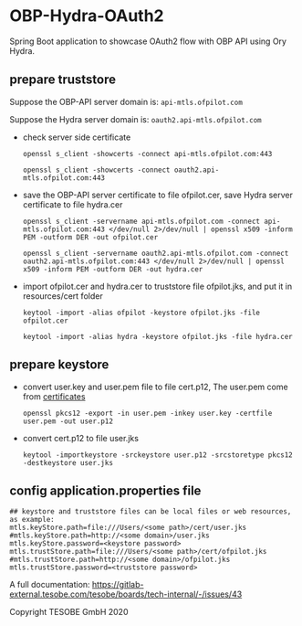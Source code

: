 # OBP-Hydra-OAuth2

Spring Boot application to showcase OAuth2 flow with OBP API using Ory Hydra.

## prepare truststore
Suppose the OBP-API server domain is: `api-mtls.ofpilot.com`

Suppose the Hydra server domain is: `oauth2.api-mtls.ofpilot.com`
- check server side certificate 

    `openssl s_client -showcerts -connect api-mtls.ofpilot.com:443`
    
    `openssl s_client -showcerts -connect oauth2.api-mtls.ofpilot.com:443`
- save the OBP-API server certificate to file ofpilot.cer, save Hydra server certificate to file hydra.cer

    `openssl s_client -servername api-mtls.ofpilot.com -connect api-mtls.ofpilot.com:443 </dev/null 2>/dev/null | openssl x509 -inform PEM -outform DER -out ofpilot.cer`    

    `openssl s_client -servername oauth2.api-mtls.ofpilot.com -connect oauth2.api-mtls.ofpilot.com:443 </dev/null 2>/dev/null | openssl x509 -inform PEM -outform DER -out hydra.cer`
- import ofpilot.cer and hydra.cer to truststore file ofpilot.jks, and put it in resources/cert folder

    `keytool -import -alias ofpilot -keystore ofpilot.jks -file ofpilot.cer`
    
    `keytool -import -alias hydra -keystore ofpilot.jks -file hydra.cer`
    
## prepare keystore
- convert user.key and user.pem file to file cert.p12, The user.pem come from [certificates](https://gitlab-external.tesobe.com/tesobe/boards/tech-internal/-/issues/44)
  
    `openssl pkcs12 -export -in user.pem -inkey user.key -certfile user.pem -out user.p12`
- convert cert.p12 to file user.jks

    `keytool -importkeystore -srckeystore user.p12 -srcstoretype pkcs12 -destkeystore user.jks`

## config application.properties file

```
## keystore and truststore files can be local files or web resources, as example:
mtls.keyStore.path=file:///Users/<some path>/cert/user.jks
#mtls.keyStore.path=http://<some domain>/user.jks
mtls.keyStore.password=<keystore password>
mtls.trustStore.path=file:///Users/<some path>/cert/ofpilot.jks
#mtls.trustStore.path=http://<some domain>/ofpilot.jks
mtls.trustStore.password=<truststore password>
```

A full documentation:
https://gitlab-external.tesobe.com/tesobe/boards/tech-internal/-/issues/43

Copyright TESOBE GmbH 2020
